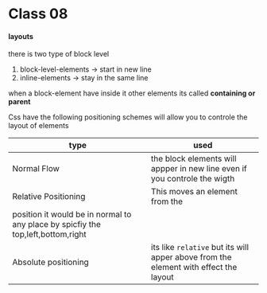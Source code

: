 # Class 08

#### layouts

there is two type of block level

1. block-level-elements -> start in new line
2. inline-elements -> stay in the same line

when a block-element have inside it other elements its called **containing or parent**

Css have the following positioning schemes will allow you to controle the layout of elements

| type                                                                             | used                                                                                 |
| -------------------------------------------------------------------------------- | ------------------------------------------------------------------------------------ |
| Normal Flow                                                                      | the block elements will appper in new line even if you controle the wigth            |
| Relative Positioning                                                             | This moves an element from the                                                       |
| position it would be in normal to any place by spicfiy the top,left,bottom,right |
| Absolute positioning                                                             | its like `relative` but its will apper above from the element with effect the layout |

